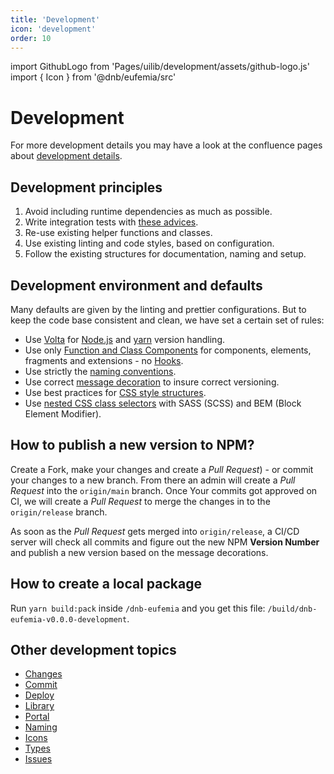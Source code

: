 ```yaml
---
title: 'Development'
icon: 'development'
order: 10
---
```


import GithubLogo from 'Pages/uilib/development/assets/github-logo.js'
import { Icon } from '@dnb/eufemia/src'

# Development

For more development details you may have a look at the confluence pages about [development details](https://confluence.tech.dnb.no/display/EDS/).

## Development principles

1. Avoid including runtime dependencies as much as possible.
1. Write integration tests with [these advices](/uilib/usage/best-practices/for-testing#integration-tests).
1. Re-use existing helper functions and classes.
1. Use existing linting and code styles, based on configuration.
1. Follow the existing structures for documentation, naming and setup.

## Development environment and defaults

Many defaults are given by the linting and prettier configurations. But to keep the code base consistent and clean, we have set a certain set of rules:

- Use [Volta](https://volta.sh/) for [Node.js](https://nodejs.org/) and [yarn](https://yarnpkg.com/) version handling.
- Use only [Function and Class Components](https://reactjs.org/docs/components-and-props.html#function-and-class-components) for components, elements, fragments and extensions - no [Hooks](https://reactjs.org/docs/hooks-overview.html).
- Use strictly the [naming conventions](/uilib/development/naming).
- Use correct [message decoration](/uilib/development/commit) to insure correct versioning.
- Use best practices for [CSS style structures](/uilib/usage/best-practices/for-styling#structure).
- Use [nested CSS class selectors](https://medium.com/@andrew_barnes/bem-and-sass-a-perfect-match-5e48d9bc3894) with SASS (SCSS) and BEM (Block Element Modifier).

## How to publish a new version to NPM?

Create a Fork, make your changes and create a _Pull Request_) - or commit your changes to a new branch. From there an admin will create a _Pull Request_ into the `origin/main` branch. Once Your commits got approved on CI, we will create a _Pull Request_ to merge the changes in to the `origin/release` branch.

As soon as the _Pull Request_ gets merged into `origin/release`, a CI/CD server will check all commits and figure out the new NPM **Version Number** and publish a new version based on the message decorations.

## How to create a local package

Run `yarn build:pack` inside `/dnb-eufemia` and you get this file: `/build/dnb-eufemia-v0.0.0-development`.

## Other development topics

- [Changes](/uilib/development/changes)
- [Commit](/uilib/development/commit)
- [Deploy](/uilib/development/deploy)
- [Library](/uilib/development/ui-lib)
- [Portal](/uilib/development/portal)
- [Naming](/uilib/development/naming)
- [Icons](/uilib/development/icons)
- [Types](/uilib/development/types)
- [Issues](/uilib/development/issues)

